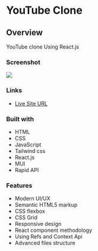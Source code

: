# YouTube Clone

## Overview

YouTube clone Using React.js

### Screenshot

![](./src/assets/screenshot.png)

### Links

- [Live Site URL](https://yossef-hoobank.netlify.app/)

### Built with

- HTML
- CSS
- JavaScript
- Tailwind css
- React.js
- MUI
- Rapid API

### Features

- Modern UI/UX
- Semantic HTML5 markup
- CSS flexbox
- CSS Grid
- Responsive design
- React component methodology
- Using Refs and Context Api
- Advanced files structure
